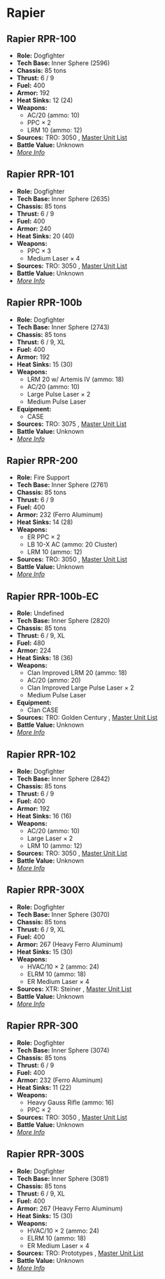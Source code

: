 # Rapier 

## Rapier RPR-100 

- **Role:** Dogfighter 
- **Tech Base:** Inner Sphere (2596) 
- **Chassis:** 85 tons 
- **Thrust:** 6 / 9 
- **Fuel:** 400 
- **Armor:** 192 
- **Heat Sinks:** 12 (24) 
- **Weapons:** 
  - AC/20 (ammo: 10) 
  - PPC × 2 
  - LRM 10 (ammo: 12) 
- **Sources:** TRO: 3050 , [Master Unit List](http://masterunitlist.info/Unit/Details/2642) 
- **Battle Value:** Unknown 
- [*More Info*](rapier/rapier_rpr-100.md) 

## Rapier RPR-101 

- **Role:** Dogfighter 
- **Tech Base:** Inner Sphere (2635) 
- **Chassis:** 85 tons 
- **Thrust:** 6 / 9 
- **Fuel:** 400 
- **Armor:** 240 
- **Heat Sinks:** 20 (40) 
- **Weapons:** 
  - PPC × 3 
  - Medium Laser × 4 
- **Sources:** TRO: 3050 , [Master Unit List](http://masterunitlist.info/Unit/Details/2643) 
- **Battle Value:** Unknown 
- [*More Info*](rapier/rapier_rpr-101.md) 

## Rapier RPR-100b 

- **Role:** Dogfighter 
- **Tech Base:** Inner Sphere (2743) 
- **Chassis:** 85 tons 
- **Thrust:** 6 / 9, XL 
- **Fuel:** 400 
- **Armor:** 192 
- **Heat Sinks:** 15 (30) 
- **Weapons:** 
  - LRM 20 w/ Artemis IV (ammo: 18) 
  - AC/20 (ammo: 10) 
  - Large Pulse Laser × 2 
  - Medium Pulse Laser 
- **Equipment:** 
  - CASE 
- **Sources:** TRO: 3075 , [Master Unit List](http://masterunitlist.info/Unit/Details/4894) 
- **Battle Value:** Unknown 
- [*More Info*](rapier/rapier_rpr-100b.md) 

## Rapier RPR-200 

- **Role:** Fire Support 
- **Tech Base:** Inner Sphere (2761) 
- **Chassis:** 85 tons 
- **Thrust:** 6 / 9 
- **Fuel:** 400 
- **Armor:** 232 (Ferro Aluminum) 
- **Heat Sinks:** 14 (28) 
- **Weapons:** 
  - ER PPC × 2 
  - LB 10-X AC (ammo: 20 Cluster) 
  - LRM 10 (ammo: 12) 
- **Sources:** TRO: 3050 , [Master Unit List](http://masterunitlist.info/Unit/Details/2645) 
- **Battle Value:** Unknown 
- [*More Info*](rapier/rapier_rpr-200.md) 

## Rapier RPR-100b-EC 

- **Role:** Undefined 
- **Tech Base:** Inner Sphere (2820) 
- **Chassis:** 85 tons 
- **Thrust:** 6 / 9, XL 
- **Fuel:** 480 
- **Armor:** 224 
- **Heat Sinks:** 18 (36) 
- **Weapons:** 
  - Clan Improved LRM 20 (ammo: 18) 
  - AC/20 (ammo: 20) 
  - Clan Improved Large Pulse Laser × 2 
  - Medium Pulse Laser 
- **Equipment:** 
  - Clan CASE 
- **Sources:** TRO: Golden Century , [Master Unit List](http://masterunitlist.info/Unit/Details/7690) 
- **Battle Value:** Unknown 
- [*More Info*](rapier/rapier_rpr-100b-ec.md) 

## Rapier RPR-102 

- **Role:** Dogfighter 
- **Tech Base:** Inner Sphere (2842) 
- **Chassis:** 85 tons 
- **Thrust:** 6 / 9 
- **Fuel:** 400 
- **Armor:** 192 
- **Heat Sinks:** 16 (16) 
- **Weapons:** 
  - AC/20 (ammo: 10) 
  - Large Laser × 2 
  - LRM 10 (ammo: 12) 
- **Sources:** TRO: 3050 , [Master Unit List](http://masterunitlist.info/Unit/Details/2644) 
- **Battle Value:** Unknown 
- [*More Info*](rapier/rapier_rpr-102.md) 

## Rapier RPR-300X 

- **Role:** Dogfighter 
- **Tech Base:** Inner Sphere (3070) 
- **Chassis:** 85 tons 
- **Thrust:** 6 / 9, XL 
- **Fuel:** 400 
- **Armor:** 267 (Heavy Ferro Aluminum) 
- **Heat Sinks:** 15 (30) 
- **Weapons:** 
  - HVAC/10 × 2 (ammo: 24) 
  - ELRM 10 (ammo: 18) 
  - ER Medium Laser × 4 
- **Sources:** XTR: Steiner , [Master Unit List](http://masterunitlist.info/Unit/Details/4896) 
- **Battle Value:** Unknown 
- [*More Info*](rapier/rapier_rpr-300x.md) 

## Rapier RPR-300 

- **Role:** Dogfighter 
- **Tech Base:** Inner Sphere (3074) 
- **Chassis:** 85 tons 
- **Thrust:** 6 / 9 
- **Fuel:** 400 
- **Armor:** 232 (Ferro Aluminum) 
- **Heat Sinks:** 11 (22) 
- **Weapons:** 
  - Heavy Gauss Rifle (ammo: 16) 
  - PPC × 2 
- **Sources:** TRO: 3050 , [Master Unit List](http://masterunitlist.info/Unit/Details/2646) 
- **Battle Value:** Unknown 
- [*More Info*](rapier/rapier_rpr-300.md) 

## Rapier RPR-300S 

- **Role:** Dogfighter 
- **Tech Base:** Inner Sphere (3081) 
- **Chassis:** 85 tons 
- **Thrust:** 6 / 9, XL 
- **Fuel:** 400 
- **Armor:** 267 (Heavy Ferro Aluminum) 
- **Heat Sinks:** 15 (30) 
- **Weapons:** 
  - HVAC/10 × 2 (ammo: 24) 
  - ELRM 10 (ammo: 18) 
  - ER Medium Laser × 4 
- **Sources:** TRO: Prototypes , [Master Unit List](http://masterunitlist.info/Unit/Details/4895) 
- **Battle Value:** Unknown 
- [*More Info*](rapier/rapier_rpr-300s.md) 

